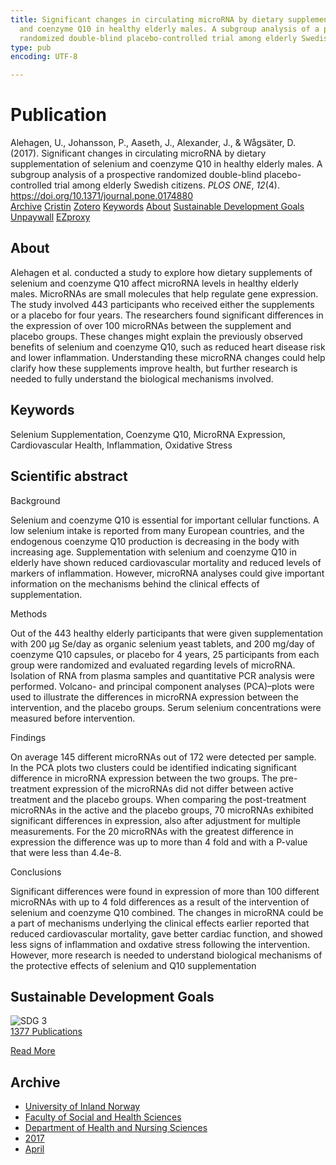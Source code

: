 ```yaml
---
title: Significant changes in circulating microRNA by dietary supplementation of selenium
  and coenzyme Q10 in healthy elderly males. A subgroup analysis of a prospective
  randomized double-blind placebo-controlled trial among elderly Swedish citizens
type: pub
encoding: UTF-8

---
```

<h1>Publication</h1>
<article id="csl-bib-container-C978XGGT" class="csl-bib-container">
  <div class="csl-bib-body"> <div class="csl-entry">Alehagen, U., Johansson, P., Aaseth, J., Alexander, J., &#38; Wågsäter, D. (2017). Significant changes in circulating microRNA by dietary supplementation of selenium and coenzyme Q10 in healthy elderly males. A subgroup analysis of a prospective randomized double-blind placebo-controlled trial among elderly Swedish citizens. <i>PLOS ONE</i>, <i>12</i>(4). <a href="https://doi.org/10.1371/journal.pone.0174880">https://doi.org/10.1371/journal.pone.0174880</a></div> </div>
  <div class="csl-bib-buttons">
    <a href="#taxonomy-article-C978XGGT" alt="archive" class="csl-bib-button">Archive</a>
    <a href="https://app.cristin.no/results/show.jsf?id=1467166" alt="Cristin" class="csl-bib-button">Cristin</a>
    <a href="http://zotero.org/groups/5881554/items/C978XGGT" alt="Zotero" class="csl-bib-button">Zotero</a>
    <a href="#keywords-article-C978XGGT" alt="keywords" class="csl-bib-button">Keywords</a>
    <a href="#about-article-C978XGGT" alt="about_pub" class="csl-bib-button">About</a>
    <a href="#sdg-article-C978XGGT" alt="sdg" class="csl-bib-button">Sustainable Development Goals</a>
    <a href="https://journals.plos.org/plosone/article/file?id=10.1371/journal.pone.0174880&amp;type=printable" alt="Unpaywall" class="csl-bib-button">Unpaywall</a>
    <a href="https://journals.plos.org/plosone/article/file?id=10.1371/journal.pone.0174880&amp;type=printable" alt="EZproxy" class="csl-bib-button">EZproxy</a>
  </div>
  <div id="csl-bib-meta-container-C978XGGT"></div>
</article>
<div id="csl-bib-meta-C978XGGT" class="csl-bib-meta">
  <article id="about-article-C978XGGT" class="about_pub-article">
    <h1>About</h1>
    Alehagen et al. conducted a study to explore how dietary supplements of selenium and coenzyme Q10 affect microRNA levels in healthy elderly males. MicroRNAs are small molecules that help regulate gene expression. The study involved 443 participants who received either the supplements or a placebo for four years. The researchers found significant differences in the expression of over 100 microRNAs between the supplement and placebo groups. These changes might explain the previously observed benefits of selenium and coenzyme Q10, such as reduced heart disease risk and lower inflammation. Understanding these microRNA changes could help clarify how these supplements improve health, but further research is needed to fully understand the biological mechanisms involved.
  </article>
  <article id="keywords-article-C978XGGT" class="keywords-article">
    <h1>Keywords</h1>
    Selenium Supplementation, Coenzyme Q10, MicroRNA Expression, Cardiovascular Health, Inflammation, Oxidative Stress
  </article>
  <article id="abstract-article-C978XGGT" class="abstract-article">
    <h1>Scientific abstract</h1>
    Background 
 
Selenium and coenzyme Q10 is essential for important cellular functions. A low selenium intake is reported from many European countries, and the endogenous coenzyme Q10 production is decreasing in the body with increasing age. Supplementation with selenium and coenzyme Q10 in elderly have shown reduced cardiovascular mortality and reduced levels of markers of inflammation. However, microRNA analyses could give important information on the mechanisms behind the clinical effects of supplementation. 
 
Methods 
 
Out of the 443 healthy elderly participants that were given supplementation with 200 μg Se/day as organic selenium yeast tablets, and 200 mg/day of coenzyme Q10 capsules, or placebo for 4 years, 25 participants from each group were randomized and evaluated regarding levels of microRNA. Isolation of RNA from plasma samples and quantitative PCR analysis were performed. Volcano- and principal component analyses (PCA)–plots were used to illustrate the differences in microRNA expression between the intervention, and the placebo groups. Serum selenium concentrations were measured before intervention. 
 
Findings 
 
On average 145 different microRNAs out of 172 were detected per sample. In the PCA plots two clusters could be identified indicating significant difference in microRNA expression between the two groups. The pre-treatment expression of the microRNAs did not differ between active treatment and the placebo groups. When comparing the post-treatment microRNAs in the active and the placebo groups, 70 microRNAs exhibited significant differences in expression, also after adjustment for multiple measurements. For the 20 microRNAs with the greatest difference in expression the difference was up to more than 4 fold and with a P-value that were less than 4.4e-8. 
 
Conclusions 
 
Significant differences were found in expression of more than 100 different microRNAs with up to 4 fold differences as a result of the intervention of selenium and coenzyme Q10 combined. The changes in microRNA could be a part of mechanisms underlying the clinical effects earlier reported that reduced cardiovascular mortality, gave better cardiac function, and showed less signs of inflammation and oxdative stress following the intervention. However, more research is needed to understand biological mechanisms of the protective effects of selenium and Q10 supplementation
  </article>
  <article id="sdg-article-C978XGGT" class="sdg-article">
    <h1>Sustainable Development Goals</h1>
    <div class="sdg-container"><div id="sdg3" class="sdg">
        <img src="{{< params subfolder >}}images/sdg/sdg03_en.png" class="image" alt="SDG 3">
        <div class="sdg-overlay">
          <a href="{{< params subfolder >}}en/archive/?sdg=3#archive" class="sdg-publication-count"><span>1377</span> Publications</a>
          <p><a href="https://sdgs.un.org/goals/goal3" class="sdg-read-more">Read More</a></p>
        </div>
      </div></div>
  </article>
  <article id="taxonomy-article-C978XGGT" class="taxonomy-article">
    <h1>Archive</h1>
    <ul>
      <li><a href="{{< params subfolder >}}en/archive/?key=3DCRN523">University of Inland Norway</a></li>
      <li><a href="{{< params subfolder >}}en/archive/?key=IDKFS3MX">Faculty of Social and Health Sciences</a></li>
      <li><a href="{{< params subfolder >}}en/archive/?key=GTV4ECMZ">Department of Health and Nursing Sciences</a></li>
      <li><a href="{{< params subfolder >}}en/archive/?key=QV2QKSDS">2017</a></li>
      <li><a href="{{< params subfolder >}}en/archive/?key=RQI36BK9">April</a></li>
    </ul>
  </article>
</div>
